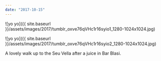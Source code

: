 ```yaml
---
date: "2017-10-15"
---
```


![yo yo]({{ site.baseurl }}/assets/images/2017/tumblr_oxve76qVHc1r16syio1_1280-1024x1024.jpg)

![yo yo]({{ site.baseurl }}/assets/images/2017/tumblr_oxve76qVHc1r16syio2_1280-1024x1024.jpg)

A lovely walk up to the Seu Vella after a juice in Bar Blasi.
